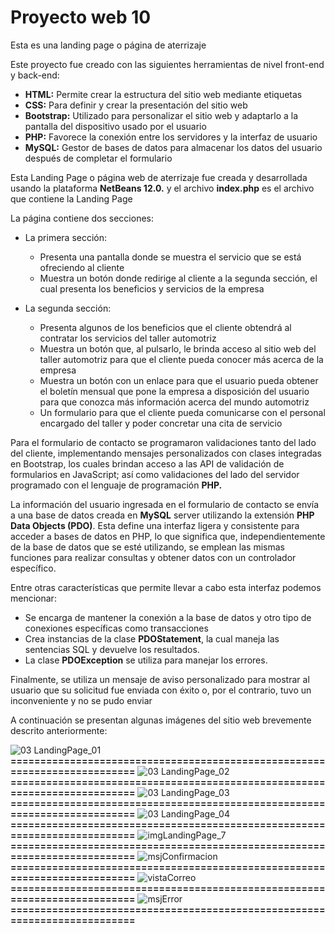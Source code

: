 # Proyecto web 10
Esta es una landing page o página de aterrizaje

Este proyecto fue creado con las siguientes herramientas de nivel front-end y back-end:

- **HTML:**	Permite crear la estructura del sitio web mediante etiquetas
- **CSS:**	Para definir y crear la presentación del sitio web
- **Bootstrap:** Utilizado para personalizar el sitio web y adaptarlo a la pantalla del dispositivo usado por el usuario
- **PHP:**	Favorece la conexión entre los servidores y la interfaz de usuario
- **MySQL:** Gestor de bases de datos para almacenar los datos del usuario después de completar el formulario

Esta Landing Page o página web de aterrizaje fue creada y desarrollada usando la plataforma **NetBeans 12.0.** y el archivo **index.php** es el archivo que contiene la Landing Page

La página contiene dos secciones:

- La primera sección:
    -	Presenta una pantalla donde se muestra el servicio que se está ofreciendo al cliente
    -   Muestra un botón donde redirige al cliente a la segunda sección, el cual presenta los beneficios y servicios de la empresa

- La segunda sección:
    -	Presenta algunos de los beneficios que el cliente obtendrá al contratar los servicios del taller automotriz
    -	Muestra un botón que, al pulsarlo, le brinda acceso al sitio web del taller automotriz para que el cliente pueda conocer más acerca de la empresa
    -	Muestra un botón con un enlace para que el usuario pueda obtener el boletín mensual que pone la empresa a disposición del usuario para que conozca más información acerca del mundo automotriz
    -	Un formulario para que el cliente pueda comunicarse con el personal encargado del taller y poder concretar una cita de servicio

Para el formulario de contacto se programaron validaciones tanto del lado del cliente, implementando mensajes personalizados con clases integradas en Bootstrap, los cuales brindan acceso a las API de validación de formularios en JavaScript; así como validaciones del lado del servidor programado con el lenguaje de programación **PHP.**

La información del usuario ingresada en el formulario de contacto se envía a una base de datos creada en **MySQL** server utilizando la extensión **PHP Data Objects (PDO)**. Esta define una interfaz ligera y consistente para acceder a bases de datos en PHP, lo que significa que, independientemente de la base de datos que se esté utilizando, se emplean las mismas funciones para realizar consultas y obtener datos con un controlador específico.

Entre otras características que permite llevar a cabo esta interfaz podemos mencionar:
-	Se encarga de mantener la conexión a la base de datos y otro tipo de conexiones específicas como transacciones
-	Crea instancias de la clase **PDOStatement**, la cual maneja las sentencias SQL y devuelve los resultados. 
-	La clase **PDOException** se utiliza para manejar los errores.

Finalmente, se utiliza un mensaje de aviso personalizado para mostrar al usuario que su solicitud fue enviada con éxito o, por el contrario, tuvo un inconveniente y no se pudo enviar

A continuación se presentan algunas imágenes del sitio web brevemente descrito anteriormente:

![03  LandingPage_01](https://github.com/misproyectosweb/proyecto-web-10/assets/98922137/699b2764-d907-4e62-87a0-db51eb728e3d)
**==========================================================================**
![03  LandingPage_02](https://github.com/misproyectosweb/proyecto-web-10/assets/98922137/a3ea9685-fba9-46bc-8cef-a8e1fe4f2973)
**==========================================================================**
![03  LandingPage_03](https://github.com/misproyectosweb/proyecto-web-10/assets/98922137/dbe782b9-c1f6-4f74-bfe0-c43b4c01fe4a)
**==========================================================================**
![03  LandingPage_04](https://github.com/misproyectosweb/proyecto-web-10/assets/98922137/49e1ed81-1111-4c37-9c6a-d98a128ebed4)
**==========================================================================**
![imgLandingPage_7](https://github.com/misproyectosweb/proyecto-web-10/assets/98922137/92ff3812-550a-4c12-8e37-417558c1d201)
**==========================================================================**
![msjConfirmacion](https://github.com/misproyectosweb/proyecto-web-10/assets/98922137/435ad439-74f4-46e1-942c-a88f79a9918b)
**==========================================================================**
![vistaCorreo](https://github.com/misproyectosweb/proyecto-web-10/assets/98922137/cc1a0d16-e445-4377-9187-32b3377a2640)
**==========================================================================**
![msjError](https://github.com/misproyectosweb/proyecto-web-10/assets/98922137/cf2c098d-c40b-4a36-bbfd-464471af8a31)
**==========================================================================**






